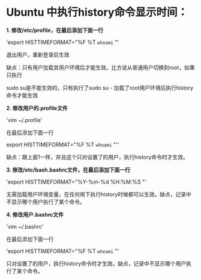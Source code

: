 #  Ubuntu 中执行history命令显示时间：
**1. 修改/etc/profile，在最后添加下面一行**

'export HISTTIMEFORMAT="%F %T `whoami` "'

退出用户，重新登录后生效

缺点：只有用户加载其用户环境后才能生效。比方说从普通用户切换到root，如果只执行

sudo su是不能生效的，只有执行了sudo su - 加载了root用户环境后执行history命令才能生效

**2. 修改用户的.profile文件**

'vim ~/.profile'

在最后添加下面一行

export HISTTIMEFORMAT="%F %T `whoami` "''

缺点：跟上面1一样，并且这个只对设置了的用户，执行history命令时才生效。

**3. 修改/etc/bash.bashrc文件，在最后添加下面一行**

'export HISTTIMEFORMAT="%Y-%m-%d %H:%M:%S "'

无需加载用户环境变量，在任何用下执行history时候都可以生效。缺点，记录中不显示哪个用户执行了某个命令。

**4. 修改用户.bashrc文件**

'vim ~/.bashrc'

在最后添加下面一行

'export HISTTIMEFORMAT="%F %T `whoami` "'

只对设置了的用户，执行history命令时才生效。缺点，记录中不显示哪个用户执行了某个命令。



